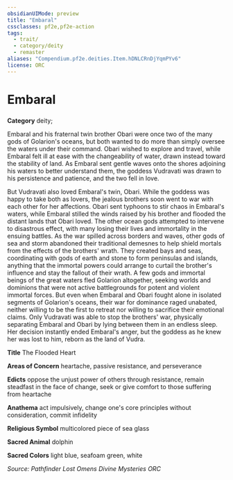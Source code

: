 ```yaml
---
obsidianUIMode: preview
title: "Embaral"
cssclasses: pf2e,pf2e-action
tags:
  - trait/
  - category/deity
  - remaster
aliases: "Compendium.pf2e.deities.Item.hDNLCRnDjYqmPYv6"
license: ORC
---
```

# Embaral

### 

**Category** deity; 




Embaral and his fraternal twin brother Obari were once two of the many gods of Golarion's oceans, but both wanted to do more than simply oversee the waters under their command. Obari wished to explore and travel, while Embaral felt ill at ease with the changeability of water, drawn instead toward the stability of land. As Embaral sent gentle waves onto the shores adjoining his waters to better understand them, the goddess Vudravati was drawn to his persistence and patience, and the two fell in love.

But Vudravati also loved Embaral's twin, Obari. While the goddess was happy to take both as lovers, the jealous brothers soon went to war with each other for her affections. Obari sent typhoons to stir chaos in Embaral's waters, while Embaral stilled the winds raised by his brother and flooded the distant lands that Obari loved. The other ocean gods attempted to intervene to disastrous effect, with many losing their lives and immortality in the ensuing battles. As the war spilled across borders and waves, other gods of sea and storm abandoned their traditional demesnes to help shield mortals from the effects of the brothers' wrath. They created bays and seas, coordinating with gods of earth and stone to form peninsulas and islands, anything that the immortal powers could arrange to curtail the brother's influence and stay the fallout of their wrath. A few gods and immortal beings of the great waters fled Golarion altogether, seeking worlds and dominions that were not active battlegrounds for potent and violent immortal forces. But even when Embaral and Obari fought alone in isolated segments of Golarion's oceans, their war for dominance raged unabated, neither willing to be the first to retreat nor willing to sacrifice their emotional claims. Only Vudravati was able to stop the brothers' war, physically separating Embaral and Obari by lying between them in an endless sleep. Her decision instantly ended Embaral's anger, but the goddess as he knew her was lost to him, reborn as the land of Vudra.

**Title** The Flooded Heart

**Areas of Concern** heartache, passive resistance, and perseverance

**Edicts** oppose the unjust power of others through resistance, remain steadfast in the face of change, seek or give comfort to those suffering from heartache

**Anathema** act impulsively, change one's core principles without consideration, commit infidelity

**Religious Symbol** multicolored piece of sea glass

**Sacred Animal** dolphin

**Sacred Colors** light blue, seafoam green, white

*Source: Pathfinder Lost Omens Divine Mysteries*
*ORC*